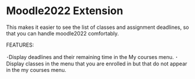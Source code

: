 # Moodle2022 Extension

This makes it easier to see the list of classes and assignment deadlines, so that you can handle moodle2022 comfortably.

FEATURES:

･Display deadlines and their remaining time in the My courses menu.
･Display classes in the menu that you are enrolled in but that do not appear in the my courses menu.